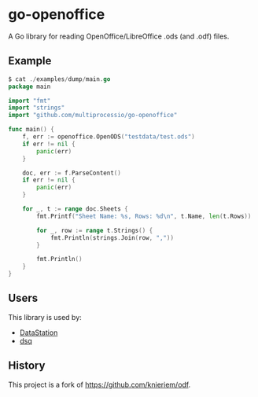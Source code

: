 # go-openoffice

A Go library for reading OpenOffice/LibreOffice .ods (and .odf) files.

## Example

```go
$ cat ./examples/dump/main.go
package main

import "fmt"
import "strings"
import "github.com/multiprocessio/go-openoffice"

func main() {
	f, err := openoffice.OpenODS("testdata/test.ods")
	if err != nil {
		panic(err)
	}

	doc, err := f.ParseContent()
	if err != nil {
		panic(err)
	}

	for _, t := range doc.Sheets {
		fmt.Printf("Sheet Name: %s, Rows: %d\n", t.Name, len(t.Rows))

		for _, row := range t.Strings() {
			fmt.Println(strings.Join(row, ","))
		}

		fmt.Println()
	}
}
```

## Users

This library is used by:

* [DataStation](https://github.com/multiprocessio/datastation)
* [dsq](https://github.com/multiprocessio/dsq)

## History

This project is a fork of https://github.com/knieriem/odf.